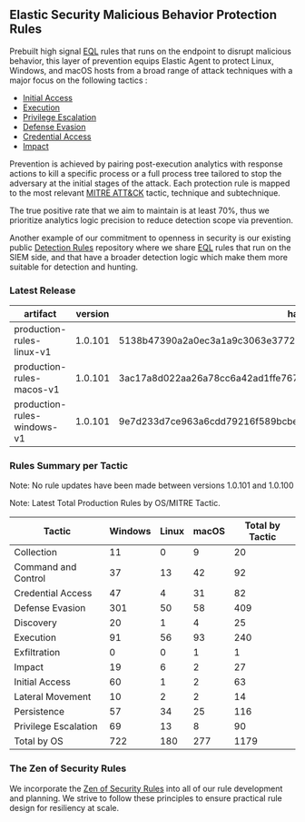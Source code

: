 ## Elastic Security Malicious Behavior Protection Rules

Prebuilt high signal [EQL](https://www.elastic.co/guide/en/elasticsearch/reference/current/eql.html) rules that runs on the endpoint to disrupt malicious behavior, this layer of prevention equips Elastic Agent to protect Linux, Windows, and macOS hosts from a broad range of attack techniques with a major focus on the following tactics :

- [Initial Access](https://attack.mitre.org/tactics/TA0001/)
- [Execution](https://attack.mitre.org/tactics/TA0002/)
- [Privilege Escalation](https://attack.mitre.org/tactics/TA0004/)
- [Defense Evasion](https://attack.mitre.org/tactics/TA0005/)
- [Credential Access](https://attack.mitre.org/tactics/TA0006/)
- [Impact](https://attack.mitre.org/tactics/TA0040/)

Prevention is achieved by pairing post-execution analytics with response actions to kill a specific process or a full process tree tailored to stop the adversary at the initial stages of the attack. Each protection rule is mapped to the most relevant [MITRE ATT&CK](https://attack.mitre.org/) tactic,  technique and subtechnique.

The true positive rate that we aim to maintain is at least 70%, thus we prioritize analytics logic precision to reduce detection scope via prevention.

Another example of our commitment to openness in security is our existing public [Detection Rules](https://github.com/elastic/detection-rules) repository where we share [EQL](https://www.elastic.co/guide/en/elasticsearch/reference/current/eql.html) rules that run on the SIEM side, and that have a broader detection logic which make them more suitable for detection and hunting.


### Latest Release

| artifact             | version        | hash            |
| -------------------- | -------------- | --------------- |
| production-rules-linux-v1 | 1.0.101 | 5138b47390a2a0ec3a1a9c3063e3772e8b6078d38d4f04905bd7db9abf93081f |
| production-rules-macos-v1 | 1.0.101 | 3ac17a8d022aa26a78cc6a42ad1ffe76732c17e23274dbc781be645fc9d594fd |
| production-rules-windows-v1 | 1.0.101 | 9e7d233d7ce963a6cdd79216f589bcbef29460dd93951651ad9dcf32c42085af |

### Rules Summary per Tactic

Note: No rule updates have been made between versions 1.0.101 and 1.0.100

Note: Latest Total Production Rules by OS/MITRE Tactic.

| Tactic               |   Windows |   Linux |   macOS |   Total by Tactic |
|----------------------|-----------|---------|---------|-------------------|
| Collection           |        11 |       0 |       9 |                20 |
| Command and Control  |        37 |      13 |      42 |                92 |
| Credential Access    |        47 |       4 |      31 |                82 |
| Defense Evasion      |       301 |      50 |      58 |               409 |
| Discovery            |        20 |       1 |       4 |                25 |
| Execution            |        91 |      56 |      93 |               240 |
| Exfiltration         |         0 |       0 |       1 |                 1 |
| Impact               |        19 |       6 |       2 |                27 |
| Initial Access       |        60 |       1 |       2 |                63 |
| Lateral Movement     |        10 |       2 |       2 |                14 |
| Persistence          |        57 |      34 |      25 |               116 |
| Privilege Escalation |        69 |      13 |       8 |                90 |
| Total by OS          |       722 |     180 |     277 |              1179 |

### The Zen of Security Rules

We incorporate the [Zen of Security Rules](https://zenofsecurity.io/rules) into all of our rule development and planning. We strive to follow these principles to ensure practical rule design for resiliency at scale. 
